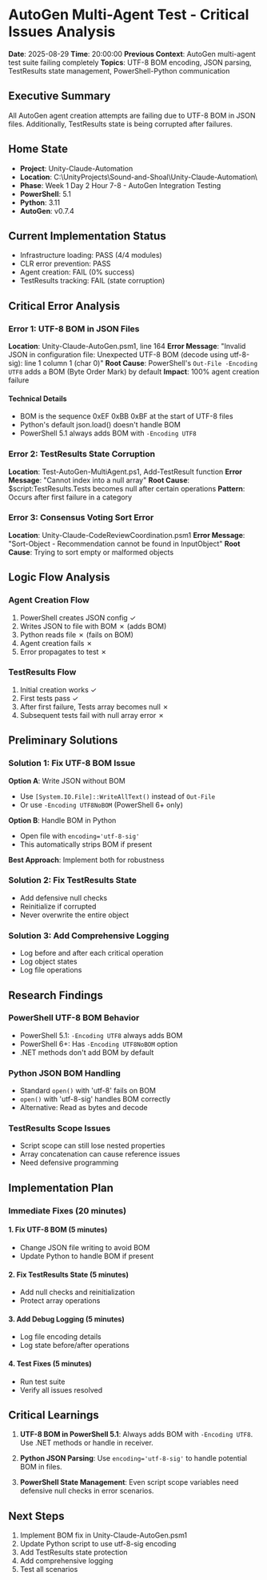 # AutoGen Multi-Agent Test - Critical Issues Analysis

**Date**: 2025-08-29
**Time**: 20:00:00
**Previous Context**: AutoGen multi-agent test suite failing completely
**Topics**: UTF-8 BOM encoding, JSON parsing, TestResults state management, PowerShell-Python communication

## Executive Summary
All AutoGen agent creation attempts are failing due to UTF-8 BOM in JSON files. Additionally, TestResults state is being corrupted after failures.

## Home State
- **Project**: Unity-Claude-Automation
- **Location**: C:\UnityProjects\Sound-and-Shoal\Unity-Claude-Automation\
- **Phase**: Week 1 Day 2 Hour 7-8 - AutoGen Integration Testing
- **PowerShell**: 5.1
- **Python**: 3.11
- **AutoGen**: v0.7.4

## Current Implementation Status
- Infrastructure loading: PASS (4/4 modules)
- CLR error prevention: PASS
- Agent creation: FAIL (0% success)
- TestResults tracking: FAIL (state corruption)

## Critical Error Analysis

### Error 1: UTF-8 BOM in JSON Files
**Location**: Unity-Claude-AutoGen.psm1, line 164
**Error Message**: "Invalid JSON in configuration file: Unexpected UTF-8 BOM (decode using utf-8-sig): line 1 column 1 (char 0)"
**Root Cause**: PowerShell's `Out-File -Encoding UTF8` adds a BOM (Byte Order Mark) by default
**Impact**: 100% agent creation failure

#### Technical Details
- BOM is the sequence 0xEF 0xBB 0xBF at the start of UTF-8 files
- Python's default json.load() doesn't handle BOM
- PowerShell 5.1 always adds BOM with `-Encoding UTF8`

### Error 2: TestResults State Corruption
**Location**: Test-AutoGen-MultiAgent.ps1, Add-TestResult function
**Error Message**: "Cannot index into a null array"
**Root Cause**: $script:TestResults.Tests becomes null after certain operations
**Pattern**: Occurs after first failure in a category

### Error 3: Consensus Voting Sort Error
**Location**: Unity-Claude-CodeReviewCoordination.psm1
**Error Message**: "Sort-Object - Recommendation cannot be found in InputObject"
**Root Cause**: Trying to sort empty or malformed objects

## Logic Flow Analysis

### Agent Creation Flow
1. PowerShell creates JSON config ✓
2. Writes JSON to file with BOM ✗ (adds BOM)
3. Python reads file ✗ (fails on BOM)
4. Agent creation fails ✗
5. Error propagates to test ✗

### TestResults Flow
1. Initial creation works ✓
2. First tests pass ✓
3. After first failure, Tests array becomes null ✗
4. Subsequent tests fail with null array error ✗

## Preliminary Solutions

### Solution 1: Fix UTF-8 BOM Issue
**Option A**: Write JSON without BOM
- Use `[System.IO.File]::WriteAllText()` instead of `Out-File`
- Or use `-Encoding UTF8NoBOM` (PowerShell 6+ only)

**Option B**: Handle BOM in Python
- Open file with `encoding='utf-8-sig'`
- This automatically strips BOM if present

**Best Approach**: Implement both for robustness

### Solution 2: Fix TestResults State
- Add defensive null checks
- Reinitialize if corrupted
- Never overwrite the entire object

### Solution 3: Add Comprehensive Logging
- Log before and after each critical operation
- Log object states
- Log file operations

## Research Findings

### PowerShell UTF-8 BOM Behavior
- PowerShell 5.1: `-Encoding UTF8` always adds BOM
- PowerShell 6+: Has `-Encoding UTF8NoBOM` option
- .NET methods don't add BOM by default

### Python JSON BOM Handling
- Standard `open()` with 'utf-8' fails on BOM
- `open()` with 'utf-8-sig' handles BOM correctly
- Alternative: Read as bytes and decode

### TestResults Scope Issues
- Script scope can still lose nested properties
- Array concatenation can cause reference issues
- Need defensive programming

## Implementation Plan

### Immediate Fixes (20 minutes)

#### 1. Fix UTF-8 BOM (5 minutes)
- Change JSON file writing to avoid BOM
- Update Python to handle BOM if present

#### 2. Fix TestResults State (5 minutes)
- Add null checks and reinitialization
- Protect array operations

#### 3. Add Debug Logging (5 minutes)
- Log file encoding details
- Log state before/after operations

#### 4. Test Fixes (5 minutes)
- Run test suite
- Verify all issues resolved

## Critical Learnings

1. **UTF-8 BOM in PowerShell 5.1**: Always adds BOM with `-Encoding UTF8`. Use .NET methods or handle in receiver.

2. **Python JSON Parsing**: Use `encoding='utf-8-sig'` to handle potential BOM in files.

3. **PowerShell State Management**: Even script scope variables need defensive null checks in error scenarios.

## Next Steps
1. Implement BOM fix in Unity-Claude-AutoGen.psm1
2. Update Python script to use utf-8-sig encoding
3. Add TestResults state protection
4. Add comprehensive logging
5. Test all scenarios